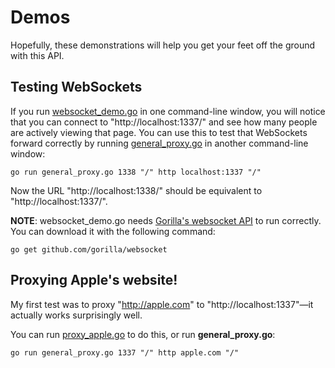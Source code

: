 # Demos

Hopefully, these demonstrations will help you get your feet off the ground with this API.

## Testing WebSockets

If you run [websocket_demo.go](websocket_demo.go) in one command-line window, you will notice that you can connect to "http://localhost:1337/" and see how many people are actively viewing that page. You can use this to test that WebSockets forward correctly by running [general_proxy.go](general_proxy.go) in another command-line window:

    go run general_proxy.go 1338 "/" http localhost:1337 "/"

Now the URL "http://localhost:1338/" should be equivalent to "http://localhost:1337/".

**NOTE**: websocket_demo.go needs [Gorilla's websocket API](https://github.com/gorilla/websocket) to run correctly. You can download it with the following command:

    go get github.com/gorilla/websocket

## Proxying Apple's website!

My first test was to proxy "http://apple.com" to "http://localhost:1337"&mdash;it actually works surprisingly well.

You can run [proxy_apple.go](proxy_apple.go) to do this, or run **general_proxy.go**:

    go run general_proxy.go 1337 "/" http apple.com "/"
